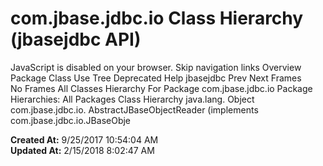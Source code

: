 # com.jbase.jdbc.io Class Hierarchy (jbasejdbc   API)

JavaScript is disabled on your browser. Skip navigation links Overview Package Class Use Tree Deprecated Help jbasejdbc Prev Next Frames No Frames All Classes Hierarchy For Package com.jbase.jdbc.io Package Hierarchies: All Packages Class Hierarchy java.lang. Object com.jbase.jdbc.io. AbstractJBaseObjectReader (implements com.jbase.jdbc.io.JBaseObje  

**Created At:** 9/25/2017 10:54:04 AM  
**Updated At:** 2/15/2018 8:02:47 AM  

